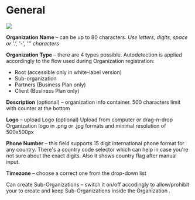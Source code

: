 # General



![](../../../.gitbook/assets/org\_settings.png)

**Organization Name** – can be up to 80 characters. _Use letters, digits, space or '.', '-', ''' characters_

**Organization Type** – there are 4 types possible. Autodetection is applied accordingly to the flow used during Organization registration:

* Root (accessible only in white-label version)
* Sub-organization
* Partners (Business Plan only)
* Client (Business Plan only)

**Description** (optional) – organization info container. 500 characters limit with counter at the bottom

**Logo** – upload Logo (optional) Upload from computer or drag-n-drop Organization logo in .png or .jpg formats and minimal resolution of 500x500px

**Phone Number** – this field supports 15 digit international phone format for any country. There's a country code selector which can help in case you're not sure about the exact digits. Also it shows country flag after manual input.

**Timezone** _–_ choose a correct one from the drop-down list&#x20;

Сan create Sub-Organizations – switch it on/off accodingly to allow/prohibit your to create and keep Sub-Organizations inside the Organization .
